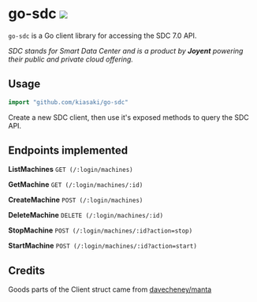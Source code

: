 # go-sdc [![](https://travis-ci.org/kiasaki/go-sdc.svg)](https://travis-ci.org/kiasaki/go-sdc)

`go-sdc` is a Go client library for accessing the SDC 7.0 API.

_SDC stands for Smart Data Center and is a product by **Joyent** powering their public and private cloud offering._

## Usage

```go
import "github.com/kiasaki/go-sdc"
```

Create a new SDC client, then use it's exposed methods to query the SDC API.

## Endpoints implemented

**ListMachines** `GET (/:login/machines)`

**GetMachine** `GET (/:login/machines/:id)`

**CreateMachine** `POST (/:login/machines)`

**DeleteMachine** `DELETE (/:login/machines/:id)`

**StopMachine** `POST (/:login/machines/:id?action=stop)`

**StartMachine** `POST (/:login/machines/:id?action=start)`

## Credits

Goods parts of the Client struct came from [davecheney/manta](https://github.com/davecheney/manta)

